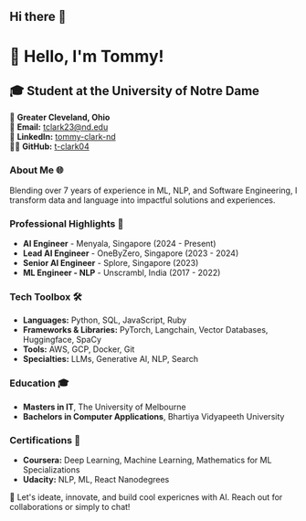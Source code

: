 ## Hi there 👋

<!--
**t-clark04/t-clark04** is a ✨ _special_ ✨ repository because its `README.md` (this file) appears on your GitHub profile.

Here are some ideas to get you started:

- 🔭 I’m currently working on ...
- 🌱 I’m currently learning ...
- 👯 I’m looking to collaborate on ...
- 🤔 I’m looking for help with ...
- 💬 Ask me about ...
- 📫 How to reach me: ...
- 😄 Pronouns: ...
- ⚡ Fun fact: ...
-->

# 👋 Hello, I'm Tommy!

## 🎓 Student at the University of Notre Dame

📍 **Greater Cleveland, Ohio**  
📧 **Email:** [tclark23@nd.edu](mailto:tclark23@nd.edu)  
🔗 **LinkedIn:** [tommy-clark-nd](https://www.linkedin.com/in/tommy-clark-nd/)  
👨‍💻 **GitHub:** [t-clark04](https://github.com/t-clark04)


### About Me 🌐
Blending over 7 years of experience in ML, NLP, and Software Engineering, I transform data and language into impactful solutions and experiences.


### Professional Highlights 🌟
- **AI Engineer** - Menyala, Singapore (2024 - Present)
- **Lead AI Engineer** - OneByZero, Singapore (2023 - 2024)
- **Senior AI Engineer** - Splore, Singapore (2023)
- **ML Engineer - NLP** - Unscrambl, India (2017 - 2022)


### Tech Toolbox 🛠️
- **Languages:** Python, SQL, JavaScript, Ruby
- **Frameworks & Libraries:** PyTorch, Langchain, Vector Databases, Huggingface, SpaCy
- **Tools:** AWS, GCP, Docker, Git
- **Specialties:** LLMs, Generative AI, NLP, Search

### Education 🎓
- **Masters in IT**, The University of Melbourne
- **Bachelors in Computer Applications**, Bhartiya Vidyapeeth University

### Certifications 📜
- **Coursera:** Deep Learning, Machine Learning, Mathematics for ML Specializations
- **Udacity:** NLP, ML, React Nanodegrees

🔗 Let's ideate, innovate, and build cool expericnes with AI. Reach out for collaborations or simply to chat!
